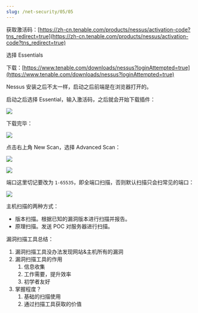 ```yaml
---
slug: /net-security/05/05
---
```


获取激活码：[https://zh-cn.tenable.com/products/nessus/activation-code?tns_redirect=true](https://zh-cn.tenable.com/products/nessus/activation-code?tns_redirect=true)

选择 Essentials



下载：[https://www.tenable.com/downloads/nessus?loginAttempted=true](https://www.tenable.com/downloads/nessus?loginAttempted=true)



Nessus 安装之后不太一样，启动之后前端是在浏览器打开的。

启动之后选择 Essential，输入激活码，之后就会开始下载插件：

![](https://img.wukaipeng.com/2023/0910-060830-image-20230910060829779.png)

下载完毕：

![](https://img.wukaipeng.com/2023/0910-061451-image-20230910061450996.png)



点击右上角 New Scan，选择 Advanced Scan：

![](https://img.wukaipeng.com/2023/0910-062018-image-20230910062018751.png)

![](https://img.wukaipeng.com/2023/0910-062238-image-20230910062238343.png)

端口这里切记要改为 `1-65535`，即全端口扫描，否则默认扫描只会扫常见的端口：

![](https://img.wukaipeng.com/2023/0910-063056-image-20230910063056504.png)

主机扫描的两种方式：

- 版本扫描。根据已知的漏洞版本进行扫描并报告。
- 原理扫描。发送 POC 对服务器进行扫描。



漏洞扫描工具总结：

1. 漏洞扫描工具没办法发现网站&主机所有的漏洞
2. 漏洞扫描工具的作用
   1. 信息收集
   2. 工作需要，提升效率
   3. 初学者友好
3. 掌握程度？
   1. 基础的扫描使用
   2. 通过扫描工具获取的价值













